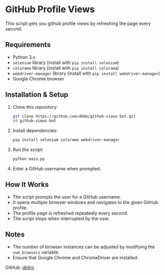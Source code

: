 
# GitHub Profile Views

This script gets you github profile views by refreshing the page every second.

## Requirements
- Python 3.x
- `selenium` library (install with `pip install selenium`)
- `colorama` library (install with `pip install colorama`)
- `webdriver-manager` library (install with `pip install webdriver-manager`)
- Google Chrome browser

## Installation & Setup
1. Clone this repository:
   ```sh
   git clone https://github.com/dk6m/github-views-bot.git
   cd github-views-bot
   ```
2. Install dependencies:
   ```sh
   pip install selenium colorama webdriver-manager
   ```
3. Run the script:
   ```sh
   python main.py
   ```
4. Enter a GitHub username when prompted.

## How It Works
- The script prompts the user for a GitHub username.
- It opens multiple browser windows and navigates to the given GitHub profile.
- The profile page is refreshed repeatedly every second.
- The script stops when interrupted by the user.

## Notes
- The number of browser instances can be adjusted by modifying the `num_browsers` variable.
- Ensure that Google Chrome and ChromeDriver are installed.

GitHub: [dk6m](https://github.com/dk6m)


